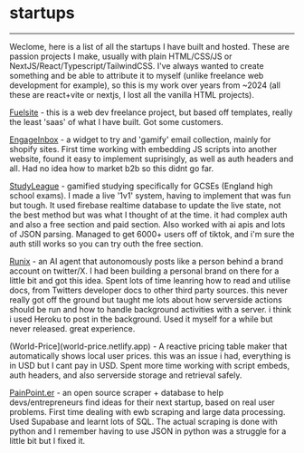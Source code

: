 # startups
---
Weclome, here is a list of all the startups I have built and hosted. These are passion projects I make, usually with plain HTML/CSS/JS or NextJS/React/Typescript/TailwindCSS. I've always wanted to create something and be able to attribute it to myself (unlike freelance web development for example), so this is my work over years from ~2024 (all these are react+vite or nextjs, I lost all the vanilla HTML projects).

[Fuelsite](https://fuelsite.netlify.app) - this is a web dev freelance project, but based off templates, really the least 'saas' of what I have built. Got some customers.

[EngageInbox](engageinbox.netlify.app) - a widget to try and 'gamify' email collection, mainly for shopify sites. First time working with embedding JS scripts into another website, found it easy to implement suprisingly, as well as auth headers and all. Had no idea how to market b2b so this didnt go far.

[StudyLeague](studyleague.netlify.app) - gamified studying specifically for GCSEs (England high school exams). I made a live '1v1' system, having to implement that was fun but tough. It used firebase realtime database to update the live state, not the best method but was what I thought of at the time. it had complex auth and also a free section and paid section. Also worked with ai apis and lots of JSON parsing. Managed to get 6000+ users off of tiktok, and i'm sure the auth still works so you can try outh the free section.

[Runix](runix.netlify.app) - an AI agent that autonomously posts like a person behind a brand account on twitter/X. I had been building a personal brand on there for a little bit and got this idea. Spent lots of time leanring how to read and utilise docs, from Twitters developer docs to other third party sources. this never really got off the ground but taught me lots about how serverside actions should be run and how to handle background activities with a server. i think i used Heroku to post in the background. Used it myself for a while but never released. great experience.

(World-Price](world-price.netlify.app) - A reactive pricing table maker that automatically shows local user prices. this was an issue i had, everything is in USD but I cant pay in USD. Spent more time working with script embeds, auth headers, and also serverside storage and retrieval safely.

[PainPoint.er](painpointer.netlify.app) - an open source scraper + database to help devs/entrepreneurs find ideas for their next startup, based on real user problems. First time dealing with ewb scraping and large data processing. Used Supabase and learnt lots of SQL. The actual scraping is done with python and I remember having to use JSON in python was a struggle for a little bit but I fixed it.
